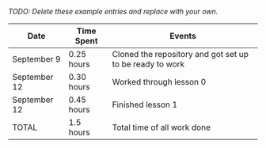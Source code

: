 *TODO: Delete these example entries and replace with your own.*

| Date         | Time Spent | Events
|--------------|------------|--------------------
| September 9  | 0.25 hours | Cloned the repository and got set up to be ready to work
| September 12 | 0.30 hours | Worked through lesson 0
| September 12 | 0.45 hours | Finished lesson 1
| TOTAL        | 1.5 hours  | Total time of all work done
